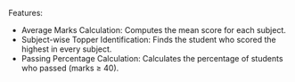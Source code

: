 Features:
- Average Marks Calculation: Computes the mean score for each subject.
- Subject-wise Topper Identification: Finds the student who scored the highest in every subject.
- Passing Percentage Calculation: Calculates the percentage of students who passed (marks ≥ 40).


